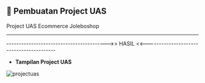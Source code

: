 ## 🚀 Pembuatan Project UAS

Project UAS Ecommerce Joleboshop

<hr>




----------------------------------------->> HASIL <<-----------------------------------------

- <b>Tampilan Project UAS</b> 

![projectuas](https://user-images.githubusercontent.com/80149680/175893954-670eeb40-0fcf-44d5-81fa-9d548fa15c6b.png)




